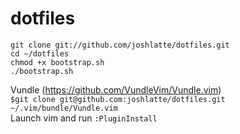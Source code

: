 dotfiles
========
```
git clone git://github.com/joshlatte/dotfiles.git
cd ~/dotfiles
chmod +x bootstrap.sh
./bootstrap.sh
```

Vundle (https://github.com/VundleVim/Vundle.vim)  
`$git clone git@github.com:joshlatte/dotfiles.git ~/.vim/bundle/Vundle.vim`  
Launch vim and run `:PluginInstall`
